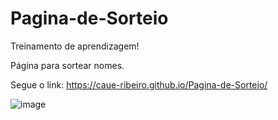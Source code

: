 # Pagina-de-Sorteio
Treinamento de aprendizagem!

Página para sortear nomes.

Segue o link: https://caue-ribeiro.github.io/Pagina-de-Sorteio/

![image](https://user-images.githubusercontent.com/97320696/149852610-012abfd2-903a-4800-98e5-aa9a1425e980.png)
